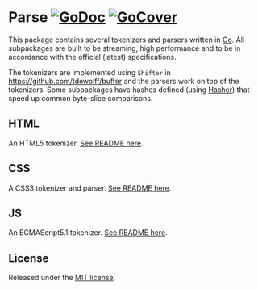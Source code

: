 # Parse [![GoDoc](http://godoc.org/github.com/tdewolff/parse?status.svg)](http://godoc.org/github.com/tdewolff/parse) [![GoCover](http://gocover.io/_badge/github.com/tdewolff/parse)](http://gocover.io/github.com/tdewolff/parse)

This package contains several tokenizers and parsers written in [Go][1]. All subpackages are built to be streaming, high performance and to be in accordance with the official (latest) specifications.

The tokenizers are implemented using `Shifter` in https://github.com/tdewolff/buffer and the parsers work on top of the tokenizers. Some subpackages have hashes defined (using [Hasher](https://github.com/tdewolff/hasher)) that speed up common byte-slice comparisons.

## HTML
An HTML5 tokenizer. [See README here](https://github.com/tdewolff/parse/tree/master/html).

## CSS
A CSS3 tokenizer and parser. [See README here](https://github.com/tdewolff/parse/tree/master/css).

## JS
An ECMAScript5.1 tokenizer. [See README here](https://github.com/tdewolff/parse/tree/master/js).

## License
Released under the [MIT license](LICENSE.md).

[1]: http://golang.org/ "Go Language"
